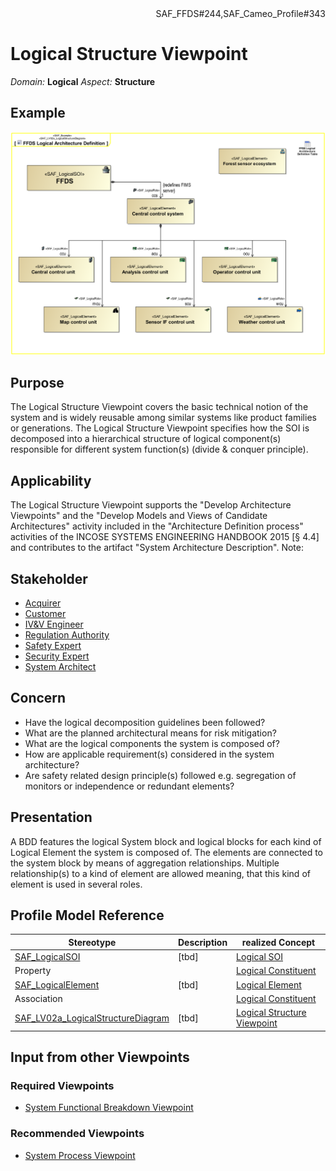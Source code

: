 <div align="right">SAF_FFDS#244,SAF_Cameo_Profile#343</div>

# Logical Structure Viewpoint
*Domain:* **Logical** *Aspect:* **Structure**
## Example
![FFDS Logical Architecture Definition](../diagrams/FFDS-Logical-Architecture-Definition.svg)
## Purpose
The Logical Structure Viewpoint covers the basic technical notion of the system and is widely reusable among similar systems like product families or generations. The Logical Structure Viewpoint specifies how the SOI is decomposed into a hierarchical structure of logical component(s) responsible for different system function(s) (divide & conquer principle).
## Applicability
The Logical Structure Viewpoint supports the "Develop Architecture Viewpoints" and the "Develop Models and Views of Candidate Architectures" activity included in the "Architecture Definition process" activities of the INCOSE SYSTEMS ENGINEERING HANDBOOK 2015 [§ 4.4] and contributes to the artifact "System Architecture Description".
Note:
## Stakeholder
* [Acquirer](../stakeholders.md#Acquirer)
* [Customer](../stakeholders.md#Customer)
* [IV&V Engineer](../stakeholders.md#IV&V-Engineer)
* [Regulation Authority](../stakeholders.md#Regulation-Authority)
* [Safety Expert](../stakeholders.md#Safety-Expert)
* [Security Expert](../stakeholders.md#Security-Expert)
* [System Architect](../stakeholders.md#System-Architect)
## Concern
* Have the logical decomposition guidelines been followed?
* What are the planned architectural means for risk mitigation?
* What are the logical components the system is composed of?
* How are applicable requirement(s) considered in the system architecture?
* Are safety related design principle(s) followed e.g. segregation of monitors or independence or redundant elements?
## Presentation
A BDD features the logical System block and logical blocks for each kind of Logical Element the system is composed of. The elements are connected to the system block by means of aggregation relationships. Multiple relationship(s) to a kind of element are allowed meaning, that this kind of element is used in several roles. 

## Profile Model Reference
|Stereotype | Description|realized Concept
|---|---|---|
|[SAF_LogicalSOI](../stereotypes.md#SAF_LogicalSOI)|[tbd]|[Logical SOI](../concepts.md#Logical-SOI)|
|Property||[Logical Constituent](../concepts.md#Logical-Constituent)|
|[SAF_LogicalElement](../stereotypes.md#SAF_LogicalElement)|[tbd]|[Logical Element](../concepts.md#Logical-Element)|
|Association||[Logical Constituent](../concepts.md#Logical-Constituent)|
|[SAF_LV02a_LogicalStructureDiagram](../stereotypes.md#SAF_LV02a_LogicalStructureDiagram)|[tbd]|[Logical Structure Viewpoint](../concepts.md#Logical-Structure-Viewpoint)|
## Input from other Viewpoints
### Required Viewpoints
* [System Functional Breakdown Viewpoint](System-Functional-Breakdown-Viewpoint.md)
### Recommended Viewpoints
* [System Process Viewpoint](System-Process-Viewpoint.md)
